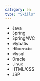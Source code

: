 ```yaml
---
category: en
type: "Skills"
---
```


* Java
* Spring
* SpringMVC
* Mybatis
* Hibernate
* Mysql
* Oracle
* Linux
* HTML/CSS
* JSP